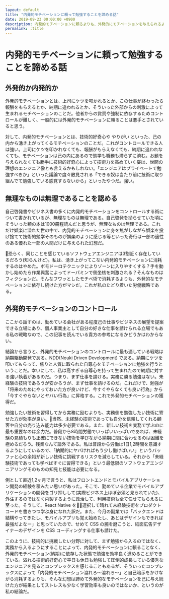 ```yaml
---
layout: default
title: "内発的モチベーションに頼って勉強することを諦める話"
date: 2019-09-23 00:00:00 +0900
description: 内発的モチベーションに頼るよりも、外発的にモチベーションを与えられるように政治した方が楽かもな、という話
permalink: :title
---
```


# 内発的モチベーションに頼って勉強することを諦める話

## 外発的か内発的か

外発的モチベーションとは、上司にケツを叩かれるとか、この仕事が終わったら報酬をもらえるとか、納期に追われるとか、そういった外部からの刺激によって生まれるモチベーションのことだ。他者からの賞罰や強制に依存するためコントロールが難しく、一般的には外発的モチベーションに頼ることは悪手とされていると思う。

対して、内発的モチベーションとは、技術的好奇心や やりがい といった、己の内から湧き上がってくるモチベーションのことだ。これがコントロールできる人は強い。上司にケツを叩かれなくても、報酬がもらえなくても、納期に追われなくても、モチベーションは己の内にあるので勉学も職務も滞らずに済む。お題を与えられなくても勝手に技術的好奇心によって技術力を高めていく姿は、世間の理想のエンジニア像とも言えるかもしれない。「エンジニアはプライベートで勉強すべきか」といった議論で度々散見される「できる奴は当たり前に技術に取り組んでて勉強している感覚すらないから」といったやつだ。強い。


## 無理なものは無理であることを認める

自己啓発書やビジネス書の多くに内発的モチベーションをコントロールする術について書かれているが、無理なものは無理である。自己啓発を拗らせていた頃にそういった類の本は1000冊程読んだと思うが、無理なものは無理である。これだけ娯楽に溢れた世の中で、内発的モチベーションに身を焦がしながら娯楽を投げ捨てて技術的勉学そのものが娯楽のように感じる等といった奇行は一部の適性のある優れた一部の人間だけに与えられた幻想だ。

恐らく、同じことを感じているソフトウェアエンジニアは3割近く存在しているだろう(知らんけど)。私は、湧き上がってこない内発的モチベーションに消耗するのはやめた。ポモドーロテクニックによりゾーンに入りやすくする？手を動かし始めたら作業興奮によってドーパミンで側坐核を刺激される？そんなものはフィクションだ。そんなフワッとしたモチベ術で消耗するよりも、外発的なモチベーションに依存し続けた方がマシだ。これが私のたどり着いた労働戦略である。


## 外発的モチベーションのコントロール

ここから話すのは、勤めている会社がある程度己の仕事やビジネスの展望を提案できる立場にあり、個人事業主として自分の好きな仕事を請けられる立場でもある私の戦略なので、この記事を読んでいる貴方の参考になるかどうかはわからない。

結論から言うと、外発的モチベーションのコントロールに最も適している戦略は納期駆動開発である。NDD(Nouki Driven Development) である。納期にケツを叩いてもらって、焦りと人質に取られた自尊心をモチベーションに勉強を行うということだ。幸いにして、私は高すぎる自尊心を持って生まれたので納期に対する強い執着があるのだ。つまり、まず仕事を請ける。実務に勝る勉強はない。未経験の技術であろうが安かろうが、まず仕事を請けるのだ。これだけで、勉強が「将来のためにやっておいた方が良いけど、今すぐやらなくても良い行為」から「今すぐやらないとヤバい行為」に昇格する。これで外発的モチベーションの獲得だ。

勉強したい技術を習得してから実務に励むよりも、実務側を勉強したい技術に寄せた方が効率が良い。当然、未経験の技術であっても自分を信頼してくれる顧客や自分の売り込み能力は多少必要である。また、新しい技術を実務で学ぶのに最も重要なのは余力だ。普段から8時間労働でいっぱいいっぱいであれば、未経験の見積もりも正確にできない技術を学びながら納期に間に合わせるのは困難を極めるだろう。残業なんて論外である。私は普段から労働は1日1,2時間を意識するようにしているので、「納期的にヤバければもう少し働けばいい」というバッファと心の余裕が新しい技術に挑戦するリスクを減らしている。それから「未経験技術であっても学べばすぐに習得できる」という最低限のソフトウェアエンジニアリングそのものの知見と技能は必要になる。

例として直近1,2ヶ月で言うと、私はフロントエンドとモバイルアプリケーション開発の経験を積みたい思いがあった。そこで、勤めている企業でモバイルアプリケーションの開発をゴリ押しして(実際ビジネス上ほぼ必須と見られていた)、外注するのではなく内製するように政治して、利用技術も全て任せてもらえるに至った。そうして、React Native を選択して晴れて未経験技術をプロダクトコードを書きつつ学ぶ身になれた訳だ。また、今月の副業では「バックエンドは結構やってきたし、モバイルアプリも覚え始めたし、あとはデザインもできれば最強だよなー」と思っていたので、せめて CSS の腕を磨こうと、紙面広告デザイナーのデザインを CSS コーディングする仕事も請けた。

このように、技術的に挑戦したい分野に対して、まず勉強から入るのではなく、実務から入るようにすることによって、内発的モチベーションに頼ることなく、外発的モチベーション(納期)に依存した状態で勉強を効率良く進めることができている。溢れる技術的好奇心で平日も休日も勉強して圧倒的成長している優秀なエンジニアを見るとコンプレックスを感じることもあるが、そういったコンプレックスによって「内発的モチベーション溢れろ〜溢れろ〜」と自己暗示をかけながら消耗するよりも、そんな幻想は諦めて外発的なモチベーションを己に与え続けた方が結果としてストレスも少なく学習効率も良いのではないか、というのが私の結論だ。
